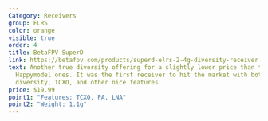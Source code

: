```yaml
---
Category: Receivers
group: ELRS
color: orange
visible: true
order: 4
title: BetaFPV SuperD
link: https://betafpv.com/products/superd-elrs-2-4g-diversity-receiver
text: Another true diversity offering for a slightly lower price than the
  Happymodel ones. It was the first receiver to hit the market with both true
  diversity, TCXO, and other nice features
price: $19.99
point1: "Features: TCXO, PA, LNA"
point2: "Weight: 1.1g"
---
```

